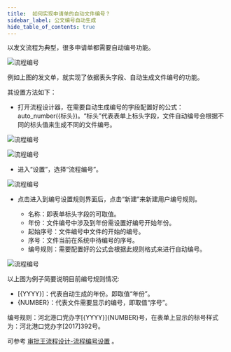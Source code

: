 ```yaml
---
title:  如何实现申请单的自动文件编号？
sidebar_label: 公文编号自动生成
hide_table_of_contents: true
--- 
```


以发文流程为典型，很多申请单都需要自动编号功能。

 ![流程编号](/assets/workflow/autonumber_1.png)

例如上图的发文单，就实现了依据表头字段、自动生成文件编号的功能。

其设置方法如下：

- 打开流程设计器，在需要自动生成编号的字段配置好的公式：auto_number({标头})。“标头”代表表单上标头字段，文件自动编号会根据不同的标头值来生成不同的文件编号。

![流程编号](/assets/workflow/autonumber_2.png)

![流程编号](/assets/workflow/autonumber_3.png)

- 进入“设置”，选择“流程编号”。

![流程编号](/assets/workflow/autonumber_4.png)

- 点击进入到编号设置规则界面后，点击“新建”来新建用户编号规则。

  - 名称：即表单标头字段的可取值。
  - 年份：文件编号中涉及到年份需设置好编号开始年份。
  - 起始序号：文件编号中文件的开始的编号。
  - 序号：文件当前在系统中待编号的序号。
  - 编号规则：需要配置好的公式会根据此规则格式来进行自动编号。

![流程编号](/assets/workflow/autonumber_5.png)

以上图为例子简要说明目前编号规则情况:

  - [{YYYY}]：代表自动生成的年份。即取值“年份”。
  - {NUMBER}：代表文件需要显示的编号，即取值“序号”。

编号规则：河北港口党办字[{YYYY}]{NUMBER}号，在表单上显示的标号样式为：河北港口党办字[2017]392号。

可参考 [审批王流程设计-流程编号设置](/help/workflow/admin_flow#%E6%B5%81%E7%A8%8B%E7%BC%96%E5%8F%B7%E8%AE%BE%E7%BD%AE) 。